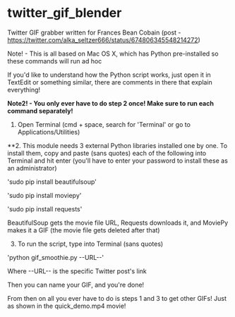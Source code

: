 # twitter_gif_blender
Twitter GIF grabber written for Frances Bean Cobain
 (post - https://twitter.com/alka_seltzer666/status/674806345548214272)

Note! - This is all based on Mac OS X, which has Python pre-installed so these commands will run ad hoc

If you'd like to understand how the Python script works, just open it in TextEdit or something similar, there are comments in there that explain everything!

**Note2! - You only ever have to do step 2 once! Make sure to run each command separately!**

1. Open Terminal (cmd + space, search for 'Terminal' or go to Applications/Utilities)

**2. This module needs 3 external Python libraries installed one by one. To install them, copy and paste (sans quotes) each of the following into Terminal and hit enter (you'll have to enter your password to install these as an administrator)

'sudo pip install beautifulsoup'

'sudo pip install moviepy'

'sudo pip install requests'

BeautifulSoup gets the movie file URL, Requests downloads it, and MoviePy makes it a GIF (the movie file gets deleted after that)

3. To run the script, type into Terminal (sans quotes)

'python gif_smoothie.py --URL--'

Where --URL-- is the specific Twitter post's link

Then you can name your GIF, and you're done!

From then on all you ever have to do is steps 1 and 3 to get other GIFs! Just as shown in the quick_demo.mp4 movie!